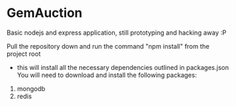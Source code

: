 GemAuction
==========

Basic nodejs and express application, still prototyping and hacking away :P

Pull the repository down and run the command "npm install" from the project root
  - this will install all the necessary dependencies outlined in packages.json
You will need to download and install the following packages:
  1. mongodb
  2. redis

